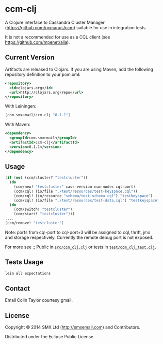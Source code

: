 # ccm-clj

A Clojure interface to Cassandra Cluster Manager (https://github.com/pcmanus/ccm) suitable for use in integration tests.

It is not a recommended for use as a CQL client (see https://github.com/mpenet/alia).


## Current Version

Artifacts are released to Clojars. If you are using Maven, add the following repository definition to your pom.xml:

```xml
<repository>
  <id>clojars.org</id>
  <url>http://clojars.org/repo</url>
</repository>
```

With Leiningen:

```clojure
[com.smxemail/ccm-clj "0.1.1"]
```

With Maven:

```xml
<dependency>
  <groupId>com.smxemail</groupId>
  <artifactId>ccm-clj</artifactId>
  <version>0.1.1</version>
</dependency>
```

## Usage

```clojure
(if (not (ccm/cluster? "testcluster"))
  (do
    (ccm/new! "testcluster" cass-version num-nodes cql-port)
    (ccm/cql! (io/file "./test/resources/test-keyspace.cql"))
    (ccm/cql! (io/resource "schema/test-schema.cql") "testkeyspace")
    (ccm/cql! (io/file "./test/resources/test-data.cql") "testkeyspace"))
  (do
    (ccm/switch! "testcluster")
    (ccm/start! "testcluster")))
....
(ccm/remove! "testcluster")
```

Note: ports from cql-port to cql-port+3 will be assigned to cql, thrift, jmx and storage respectively. Currently the remote debug port is not exposed.

For more see ;; Public in [`src/ccm_clj.clj`](src/ccm_clj.clj#L81) or tests in [`test/ccm_clj_test.clj`](test/ccm_clj_test.clj).

## Tests Usage

```clojure
lein all expectations
```

## Contact

Email Colin Taylor courtesy gmail.

## License

Copyright © 2014 SMX Ltd (http://smxemail.com) and Contributors.

Distributed under the Eclipse Public License.

